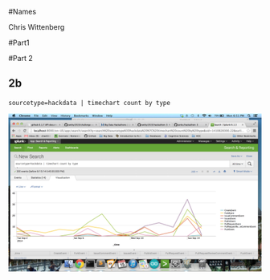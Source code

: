 #Names 

Chris Wittenberg		

#Part1

#Part 2
 
 ## 2b
 
 ```
 sourcetype=hackdata | timechart count by type
 ```
 ![image](2b.png?raw=true)